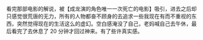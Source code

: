 看完那部电影的解说，被【成龙演的角色唯一一次死亡的电影】吸引，进去之后却只感觉很荒唐的无力，所有的人物都奋不顾身的去追求一些我现在有而不重视的东西，突然觉得现在的生活这么的虚幻。空白感淹没了自己，老妈喊自己去午休，最后看完了去休息了 20 分钟才回过神来。有了些许真实感。
